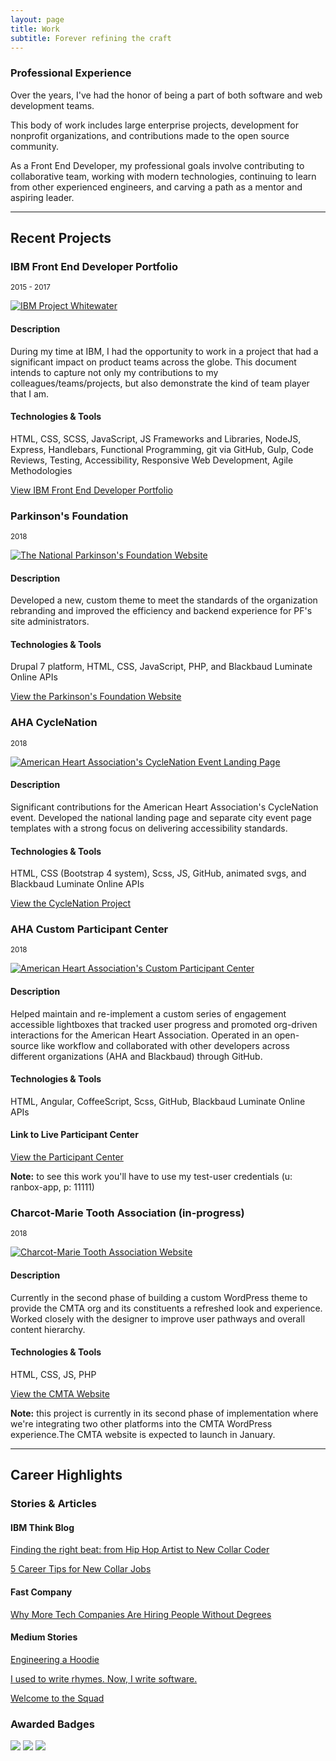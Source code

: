 ```yaml
---
layout: page
title: Work
subtitle: Forever refining the craft
---
```


<div class="project_section">
  <h3 class="project_title">Professional Experience</h3>
  <p>Over the years, I've had the honor of being a part of both software and web development teams.</p>
  
  <p>This body of work includes large enterprise projects, development for nonprofit organizations, and contributions made to the open source community.</p>

  <p>As a Front End Developer, my professional goals involve contributing to collaborative team, working with modern technologies, continuing to learn from other experienced engineers, and carving a path as a mentor and aspiring leader.</p>
</div>
<hr class="divider_GREEN">
<h2>Recent Projects</h2>
<div class="project_card">
  <h3 class="project_title">IBM Front End Developer Portfolio</h3>
  <p><small>2015 - 2017</small></p>
  <a href="http://randytolentino.com/assets/docs/randy_tolentino_IBM_portfolio.pdf" target="blank"><img class="project_img" src="https://image.ibb.co/gj9qmp/portfolio_screenshot.png" alt="IBM Project Whitewater"></a>
  <h4 class="project_property">Description</h4>
  <p>During my time at IBM, I had the opportunity to work in a project that had a significant impact on product teams across the globe. This document intends to capture not only my contributions to my colleagues/teams/projects, but also demonstrate the kind of team player that I am.</p>
  <h4 class="project_property">Technologies & Tools</h4>
  <p>HTML, CSS, SCSS, JavaScript, JS Frameworks and Libraries, NodeJS, Express, Handlebars, Functional Programming, git via GitHub, Gulp, Code Reviews, Testing, Accessibility, Responsive Web Development, Agile Methodologies</p>
  <p><a class="project_link" href="http://randytolentino.com/assets/docs/randy_tolentino_IBM_portfolio.pdf" target="blank">View IBM Front End Developer Portfolio</a></p>
</div>

<div class="project_card">
  <h3 class="project_title">Parkinson's Foundation</h3>
  <p><small>2018</small></p>
  <a href="http://parkinson.org/" target="blank"><img class="project_img" src="https://image.ibb.co/igawRp/parkinsons_foundation_screenshot.png" alt="The National Parkinson's Foundation Website"></a>
  <h4 class="project_property">Description</h4>
  <p>Developed a new, custom theme to meet the standards of the organization rebranding and improved the efficiency and backend experience for PF's site administrators.</p>
  <h4 class="project_property">Technologies & Tools</h4>
  <p>Drupal 7 platform, HTML, CSS, JavaScript, PHP, and Blackbaud Luminate Online APIs</p>
  <p><a class="project_link" href="http://parkinson.org/" target="blank">View the Parkinson's Foundation Website</a></p>
</div>

<div class="project_card">
  <h3 class="project_title">AHA CycleNation</h3>
  <p><small>2018</small></p>
  <a href="https://www2.heart.org/site/SPageServer/?pagename=cn_home" target="blank"><img class="project_img" src="https://image.ibb.co/gbMECU/aha_cyclenation_screenshot.png" alt="American Heart Association's CycleNation Event Landing Page"></a>
  <h4 class="project_property">Description</h4>
  <p>Significant contributions for the American Heart Association's CycleNation event. Developed the national landing page and separate city event page templates with a strong focus on delivering accessibility standards.</p>
  <h4 class="project_property">Technologies & Tools</h4>
  <p>HTML, CSS (Bootstrap 4 system), Scss, JS, GitHub, animated svgs, and Blackbaud Luminate Online APIs</p>
  <p><a class="project_link" href="https://www2.heart.org/site/SPageServer/?pagename=cn_home" target="blank">View the CycleNation Project</a></p>
</div>

<div class="project_card">
  <h3 class="project_title">AHA Custom Participant Center</h3>
  <p><small>2018</small></p>
  <a href="https://secure3.convio.net/heartdev/site/SPageServer?pagename=heartwalk_participant_center&pc2_page=center&pc2_page=center&fr_id=3491#/dashboard" target="blank"><img class="project_img" src="https://image.ibb.co/gWJ0mp/aha_pc_screenshot.png" alt="American Heart Association's Custom Participant Center"></a>
  <h4 class="project_property">Description</h4>
  <p>Helped maintain and re-implement a custom series of engagement accessible lightboxes that tracked user progress and promoted org-driven interactions for the American Heart Association. Operated in an open-source like workflow and collaborated with other developers across different organizations (AHA and Blackbaud) through GitHub.</p>
  <h4 class="project_property">Technologies & Tools</h4>
  <p>HTML, Angular, CoffeeScript, Scss, GitHub, Blackbaud Luminate Online APIs</p>
  <h4 class="project_property">Link to Live Participant Center</h4>
  <p><a class="project_link" href="https://secure3.convio.net/heartdev/site/SPageServer?pagename=heartwalk_participant_center&pc2_page=center&pc2_page=center&fr_id=3491#/dashboard" target="blank">View the Participant Center</a></p>
  <p class="project_note"><strong>Note:</strong> to see this work you'll have to use my test-user credentials (u: ranbox-app, p: 11111)</p>
</div>

<div class="project_card project_card_last">
  <h3 class="project_title">Charcot-Marie Tooth Association (in-progress)</h3>
  <p><small>2018</small></p>
  <a href="https://cmtausa.wpengine.com" target="blank"><img class="project_img" src="https://image.ibb.co/eroNz9/cmta_screenshot.png" alt="Charcot-Marie Tooth Association Website"></a>
  <h4 class="project_property">Description</h4>
  <p>Currently in the second phase of building a custom WordPress theme to provide the CMTA org and its constituents a refreshed look and experience. Worked closely with the designer to improve user pathways and overall content hierarchy.</p>
  <h4 class="project_property">Technologies & Tools</h4>
  <p>HTML, CSS, JS, PHP</p>
  <p><a class="project_link" href="https://cmtausa.wpengine.com" target="blank">View the CMTA Website</a></p>
  <p class="project_note"><strong>Note:</strong> this project is currently in its second phase of implementation where we're integrating two other platforms into the CMTA WordPress experience.The CMTA website is expected to launch in January.</p>
</div>

<hr class="divider_GREEN">
<h2>Career Highlights</h2>
<div class="project_highlight">
  <h3 class="project_title">Stories & Articles</h3>
  <h4>IBM Think Blog</h4>
  <p><a href="https://www.ibm.com/blogs/policy/randy-tolentino/" target="blank">Finding the right beat: from Hip Hop Artist to New Collar Coder</a></p>
  <p><a href="https://www.ibm.com/blogs/policy/5-career-tips-new-collar-jobs/" target="blank">5 Career Tips for New Collar Jobs</a></p>
  <h4>Fast Company</h4>
  <p><a href="https://www.fastcompany.com/3069259/why-more-tech-companies-are-hiring-people-without-degrees" target="blank">Why More Tech Companies Are Hiring People Without Degrees</a></p>
  <h4>Medium Stories</h4>
  <p><a href="https://medium.com/@techtolentino/engineering-a-hoodie-1d1b5f320d53" target="blank">Engineering a Hoodie</a></p>
  <p><a href="https://medium.com/codebuddies/i-used-to-write-rhymes-now-i-write-software-bf5d2b27578" target="blank">I used to write rhymes. Now, I write software.</a></p>
  <p><a href="https://medium.com/@techtolentino/welcome-to-the-squad-5995fcba168f" target="blank">Welcome to the Squad</a></p>
</div>

<div class="project_highlight">
  <h3 class="project_title">Awarded Badges</h3>
  <div class="project_badges">
    <a class="project_badges_item" href="https://www.youracclaim.com/badges/4a72c78c-e27f-49ff-a234-6c56a18743c4/linked_in" target="blank"><img src="https://image.ibb.co/hUbzWp/AA_Badge_explorer_352.png"></a>
    <a class="project_badges_item" href="https://www.youracclaim.com/badges/2189ff68-0460-41ff-a528-d842c17c07ad/linked_in" target="blank"><img src="https://image.ibb.co/f8A4xU/Badges_v8_07_Practitioner.png"></a>
    <a class="project_badges_item" href="https://www.youracclaim.com/badges/a25b2d3c-3a59-47da-9678-aac974b91c85/linked_in" target="blank"><img src="https://image.ibb.co/fbXv49/Badges_v8_08_Co_Creator.png"></a>
  </div>
</div>